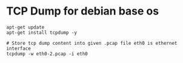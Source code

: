 # TCP Dump for debian base os
```
apt-get update
apt-get install tcpdump -y

# Store tcp dump content into given .pcap file eth0 is ethernet interface
tcpdump -w eth0-2.pcap -i eth0

```
